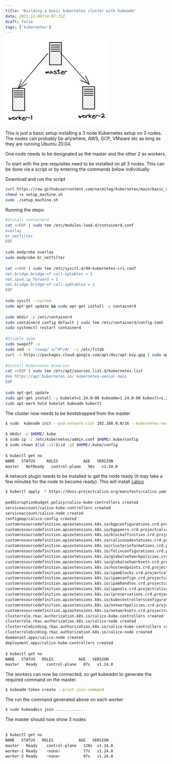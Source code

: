 ```yaml
---
title: "Building a basic kubernetes cluster with kubeadm"
date: 2022-12-09T14:07:31Z
draft: false 
tags: ['kubernetes']
---
```


![Image alt](/images/k8s-3node.png)

This is just a basic setup installing a 3 node Kubernetes setup on 3 nodes. The nodes can probably be anywhere, AWS, GCP, VMware etc as long as they are running Ubuntu 20.04.

One node needs to be designated as the master and the other 2 as workers.

To start with the pre-requisites need to be installed on all 3 nodes. This can be done via a script or by entering the commands below individually

Download and run the script

```bash
curl https://raw.githubusercontent.com/narmitag/kubernetes/main/basic_setup/setup_machine.sh -o setup_machine.sh
chmod +x setup_machine.sh
sudo ./setup_machine.sh
```

Running the steps:

```bash
#Install containerd
cat <<EOF | sudo tee /etc/modules-load.d/containerd.conf 
overlay 
br_netfilter 
EOF
 
sudo modprobe overlay 
sudo modprobe br_netfilter

cat <<EOF | sudo tee /etc/sysctl.d/99-kubernetes-cri.conf 
net.bridge.bridge-nf-call-iptables = 1 
net.ipv4.ip_forward = 1 
net.bridge.bridge-nf-call-ip6tables = 1 
EOF

sudo sysctl --system
sudo apt-get update && sudo apt-get install -y containerd

sudo mkdir -p /etc/containerd
sudo containerd config default | sudo tee /etc/containerd/config.toml
sudo systemctl restart containerd

#Disable swap 
sudo swapoff -a
sudo sed -e '/swap/ s/^#*/#/' -i /etc/fstab   
curl -s https://packages.cloud.google.com/apt/doc/apt-key.gpg | sudo apt-key add -

#Install Kubernetes binaries
cat <<EOF | sudo tee /etc/apt/sources.list.d/kubernetes.list
deb https://apt.kubernetes.io/ kubernetes-xenial main
EOF

sudo apt-get update
sudo apt-get install -y kubelet=1.24.0-00 kubeadm=1.24.0-00 kubectl=1.24.0-00
sudo apt-mark hold kubelet kubeadm kubectl
```
The cluster now needs to be bootstrapped from the master

```bash
$ sudo  kubeadm init --pod-network-cidr 192.168.0.0/16 --kubernetes-version 1.24.0

$ mkdir -p $HOME/.kube 
$ sudo cp -i /etc/kubernetes/admin.conf $HOME/.kube/config 
$ sudo chown $(id -u):$(id -g) $HOME/.kube/config

$ kubectl get no
NAME   STATUS     ROLES           AGE   VERSION
master   NotReady   control-plane   50s   v1.24.0
```

A network plugin needs to be installed to get the node ready (it may take a few minutes for the node to become ready). This will install [calico](https://projectcalico.docs.tigera.io/getting-started/kubernetes/)

```bash
$ kubectl apply -f https://docs.projectcalico.org/manifests/calico.yaml

poddisruptionbudget.policy/calico-kube-controllers created
serviceaccount/calico-kube-controllers created
serviceaccount/calico-node created
configmap/calico-config created
customresourcedefinition.apiextensions.k8s.io/bgpconfigurations.crd.projectcalico.org created
customresourcedefinition.apiextensions.k8s.io/bgppeers.crd.projectcalico.org created
customresourcedefinition.apiextensions.k8s.io/blockaffinities.crd.projectcalico.org created
customresourcedefinition.apiextensions.k8s.io/caliconodestatuses.crd.projectcalico.org created
customresourcedefinition.apiextensions.k8s.io/clusterinformations.crd.projectcalico.org created
customresourcedefinition.apiextensions.k8s.io/felixconfigurations.crd.projectcalico.org created
customresourcedefinition.apiextensions.k8s.io/globalnetworkpolicies.crd.projectcalico.org created
customresourcedefinition.apiextensions.k8s.io/globalnetworksets.crd.projectcalico.org created
customresourcedefinition.apiextensions.k8s.io/hostendpoints.crd.projectcalico.org created
customresourcedefinition.apiextensions.k8s.io/ipamblocks.crd.projectcalico.org created
customresourcedefinition.apiextensions.k8s.io/ipamconfigs.crd.projectcalico.org created
customresourcedefinition.apiextensions.k8s.io/ipamhandles.crd.projectcalico.org created
customresourcedefinition.apiextensions.k8s.io/ippools.crd.projectcalico.org created
customresourcedefinition.apiextensions.k8s.io/ipreservations.crd.projectcalico.org created
customresourcedefinition.apiextensions.k8s.io/kubecontrollersconfigurations.crd.projectcalico.org created
customresourcedefinition.apiextensions.k8s.io/networkpolicies.crd.projectcalico.org created
customresourcedefinition.apiextensions.k8s.io/networksets.crd.projectcalico.org created
clusterrole.rbac.authorization.k8s.io/calico-kube-controllers created
clusterrole.rbac.authorization.k8s.io/calico-node created
clusterrolebinding.rbac.authorization.k8s.io/calico-kube-controllers created
clusterrolebinding.rbac.authorization.k8s.io/calico-node created
daemonset.apps/calico-node created
deployment.apps/calico-kube-controllers created

$ kubectl get no
NAME   STATUS   ROLES           AGE   VERSION
master   Ready    control-plane   87s   v1.24.0
```

The workers can now be connected, so get kubeadm to generate the required command on the master.

```bash
$ kubeadm token create --print-join-command
```

The run the command generated above on each worker

```bash
$ sudo kubeadmin join ............
```

The master should now show 3 nodes

```bash

$ kubectl get no
NAME   STATUS   ROLES           AGE   VERSION
master   Ready    control-plane   120s  v1.24.0
worker-1 Ready    <none>          77s   v1.24.0
worker-2 Ready    <none>          97s   v1.24.0
```